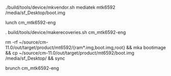 ./build/tools/device/mkvendor.sh mediatek mtk6592 /media/sf_Desktop/boot.img

lunch cm_mtk6592-eng

. build/tools/device/makerecoveries.sh cm_mtk6592-eng

rm -rf ~/source/cm-11.0/out/target/product/mt6592/{ram*.img,boot.img,root} && mka bootimage && cp ~/source/cm-11.0/out/target/product/mt6592/boot.img /media/sf_Desktop/ && sync

brunch cm_mtk6592-eng

